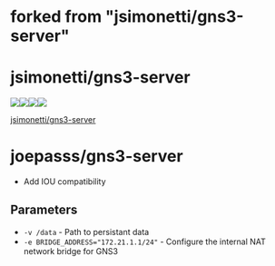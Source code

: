 # forked from "jsimonetti/gns3-server"
# jsimonetti/gns3-server
[![](https://images.microbadger.com/badges/version/jsimonetti/gns3-server.svg)](https://microbadger.com/images/jsimonetti/gns3-server "Get your own version badge on microbadger.com")[![](https://images.microbadger.com/badges/image/jsimonetti/gns3-server.svg)](https://microbadger.com/images/jsimonetti/gns3-server "Get your own image badge on microbadger.com")[![](https://img.shields.io/docker/pulls/jsimonetti/gns3-server.svg)]()[![](https://img.shields.io/docker/stars/jsimonetti/gns3-server.svg)]()

[jsimonetti/gns3-server](https://github.com/jsimonetti/docker-gns3-server)

# joepasss/gns3-server

* Add IOU compatibility

## Parameters

* `-v /data` - Path to persistant data
* `-e BRIDGE_ADDRESS="172.21.1.1/24"` - Configure the internal NAT network bridge for GNS3
